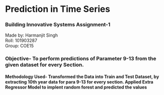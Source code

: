 # Prediction in Time Series
### Building Innovative Systems Assignment-1
Made by: Harmanjit Singh <br>
Roll: 101903287 <br>
Group: COE15 <br>

### Objective- To perform predictions of Parameter 9-13 from the given dataset for every Section.

#### Methodology Used- Transformed the Data into Train and Test Dataset, by extracting 10th year data for para 9-13 for every section. Applied Extra Regressor Model to implent random forest and predicted the values
